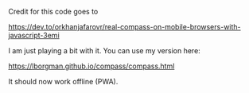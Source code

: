 Credit for this code goes to

  https://dev.to/orkhanjafarovr/real-compass-on-mobile-browsers-with-javascript-3emi

I am just playing a bit with it.
You can use my version here:

https://lborgman.github.io/compass/compass.html

It should now work offline (PWA).
